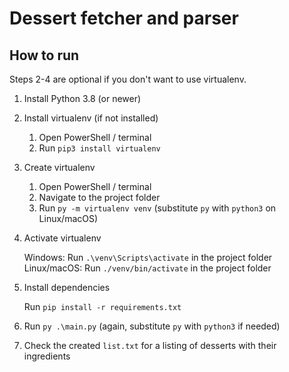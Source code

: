 # Dessert fetcher and parser

## How to run
Steps 2-4 are optional if you don't want to use virtualenv.

1. Install Python 3.8 (or newer)
2. Install virtualenv (if not installed)

   1. Open PowerShell / terminal
   2. Run `pip3 install virtualenv`
3. Create virtualenv

   1. Open PowerShell / terminal
   2. Navigate to the project folder
   3. Run `py -m virtualenv venv` (substitute `py` with `python3` on Linux/macOS)
4. Activate virtualenv

   Windows: Run `.\venv\Scripts\activate` in the project folder
   Linux/macOS: Run `./venv/bin/activate` in the project folder
5. Install dependencies

   Run `pip install -r requirements.txt`
6. Run `py .\main.py` (again, substitute `py` with `python3` if needed)
7. Check the created `list.txt` for a listing of desserts with their ingredients